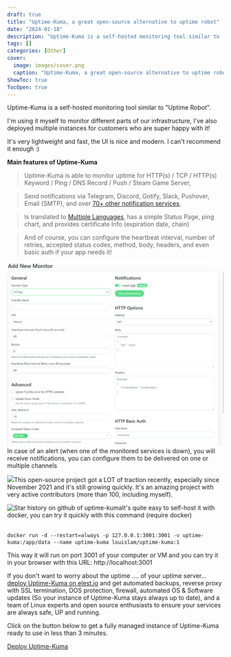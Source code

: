 ```yaml
---
draft: true
title: "Uptime-Kuma, a great open-source alternative to uptime robot"
date: "2024-01-18"
description: "Uptime-Kuma is a self-hosted monitoring tool similar to 'Uptime Robot'."
tags: []
categories: [Other]
cover:
  image: images/cover.png
  caption: "Uptime-Kuma, a great open-source alternative to uptime robot"
ShowToc: true
TocOpen: true
---
```



Uptime\-Kuma is a self\-hosted monitoring tool similar to "Uptime Robot". 

I'm using it myself to monitor different parts of our infrastructure, I've also deployed multiple instances for customers who are super happy with it!

It's very lightweight and fast, the UI is nice and modern. I can't recommend it enough :)

**Main features of Uptime\-Kuma**


> Uptime\-Kuma is able to monitor uptime for HTTP(s) / TCP / HTTP(s) Keyword / Ping / DNS Record / Push / Steam Game Server,


> Send notifications via Telegram, Discord, Gotify, Slack, Pushover, Email (SMTP), and over [70\+ other notification services](https://github.com/louislam/uptime-kuma/tree/master/src/components/notifications?ref=blog.octabyte.io),


> Is translated to [Multiple Languages](https://github.com/louislam/uptime-kuma/tree/master/src/languages?ref=blog.octabyte.io), has a simple Status Page, ping chart, and provides certificate Info (expiration date, chain)


> And of course, you can configure the heartbeat interval, number of retries, accepted status codes, method, body, headers, and even basic auth if your app needs it!

![](images/image.png)In case of an alert (when one of the monitored services is down), you will receive notifications, you can configure them to be delivered on one or multiple channels

![](https://blog.octabyte.io/content/images/2022/02/image-1.png)This open\-source project got a LOT of traction recently, especially since November 2021 and it's still growing quickly. It's an amazing project with very active contributors (more than 100, including myself).

![Star history on github of uptime-kuma](https://blog.octabyte.io/content/images/2022/02/star-history-202229.png)It's quite easy to self\-host it with docker, you can try it quickly with this command (require docker)




```

docker run -d --restart=always -p 127.0.0.1:3001:3001 -v uptime-kuma:/app/data --name uptime-kuma louislam/uptime-kuma:1

```


This way it will run on port 3001 of your computer or VM and you can try it in your browser with this URL: http://localhost:3001

If you don't want to worry about the uptime .... of your uptime server... [deploy Uptime\-Kuma on elest.io](https://dash.elest.io/deploy?soft=Uptime-kuma&deploy=137&ref=blog.octabyte.io) and get automated backups, reverse proxy with SSL termination, DOS protection, firewall, automated OS \& Software updates (So your instance of Uptime\-Kuma stays always up to date), and a team of Linux experts and open source enthusiasts to ensure your services are always safe, UP and running.

Click on the button below to get a fully managed instance of Uptime\-Kuma ready to use in less than 3 minutes. 

[Deploy Uptime\-Kuma](https://dash.elest.io/deploy?soft=Uptime-kuma&id=137&ref=blog.octabyte.io)

